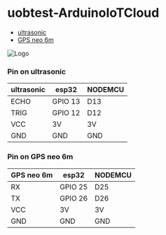 # uobtest-ArduinoIoTCloud

- [ultrasonic](#Pin-on-ultrasonic)
- [GPS neo 6m](#Pin-on-GPS-neo-6m)

<a>
    <img src="https://cdn.discordapp.com/attachments/810756128295354419/1103136999294107658/image.png" alt="Logo" >
</a>
  
### Pin on ultrasonic

| ultrasonic | esp32   | NODEMCU |
| ---------- | ------- | ------- |
| ECHO       | GPIO 13 | D13     |
| TRIG       | GPIO 12 | D12     |
| VCC        | 3V      | 3V      |
| GND        | GND     | GND     |

### Pin on GPS neo 6m

| GPS neo 6m | esp32   | NODEMCU |
| ---------- | ------- | ------- |
| RX         | GPIO 25 | D25     |
| TX         | GPIO 26 | D26     |
| VCC        | 3V      | 3V      |
| GND        | GND     | GND     |
